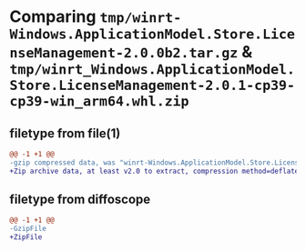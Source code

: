 # Comparing `tmp/winrt-Windows.ApplicationModel.Store.LicenseManagement-2.0.0b2.tar.gz` & `tmp/winrt_Windows.ApplicationModel.Store.LicenseManagement-2.0.1-cp39-cp39-win_arm64.whl.zip`

## filetype from file(1)

```diff
@@ -1 +1 @@
-gzip compressed data, was "winrt-Windows.ApplicationModel.Store.LicenseManagement-2.0.0b2.tar", last modified: Sat Dec  2 18:20:23 2023, max compression
+Zip archive data, at least v2.0 to extract, compression method=deflate
```

## filetype from diffoscope

```diff
@@ -1 +1 @@
-GzipFile
+ZipFile
```

